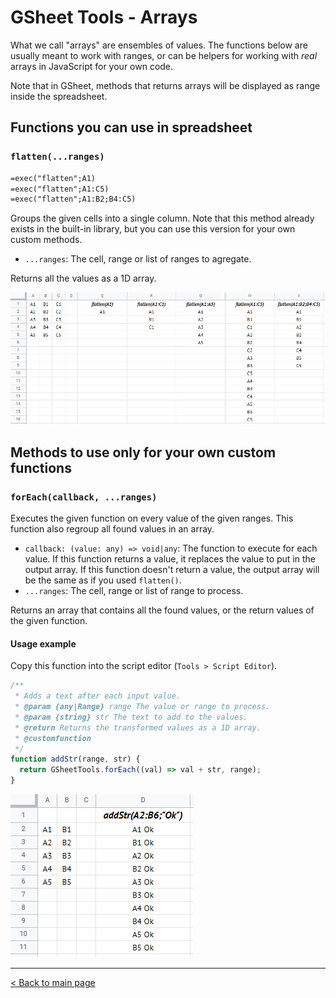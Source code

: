 # GSheet Tools - Arrays

What we call "arrays" are ensembles of values. The functions below are usually meant to work with ranges, or can be helpers for working with *real* arrays in JavaScript for your own code.

Note that in GSheet, methods that returns arrays will be displayed as range inside the spreadsheet.

## Functions you can use in spreadsheet

### `flatten(...ranges)`

```txt
=exec("flatten";A1)
=exec("flatten";A1:C5)
=exec("flatten";A1:B2;B4:C5)
```

Groups the given cells into a single column. Note that this method already exists in the built-in library, but you can use this version for your own custom methods.

- `...ranges`: The cell, range or list of ranges to agregate.

Returns all the values as a 1D array.

![Usage example of flatten()](./images/arrays/flatten.png)

## Methods to use only for your own custom functions

### `forEach(callback, ...ranges)`

Executes the given function on every value of the given ranges. This function also regroup all found values in an array.

- `callback: (value: any) => void|any`: The function to execute for each value. If this function returns a value, it replaces the value to put in the output array. If this function doesn't return a value, the output array will be the same as if you used `flatten()`.
- `...ranges`: The cell, range or list of range to process.

Returns an array that contains all the found values, or the return values of the given function.

#### Usage example

Copy this function into the script editor (`Tools > Script Editor`).

```js
/**
 * Adds a text after each input value.
 * @param {any|Range} range The value or range to process.
 * @param {string} str The text to add to the values.
 * @return Returns the transformed values as a 1D array.
 * @customfunction
 */
function addStr(range, str) {
  return GSheetTools.forEach((val) => val + str, range);
}
```

![Usage of addStr()](./images/arrays/addStr-example.png)

---

[< Back to main page](./README.md)